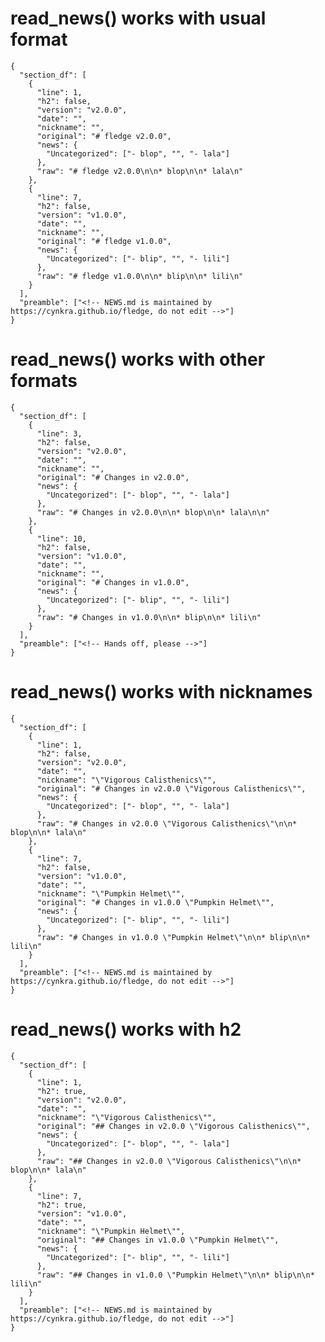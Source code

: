 # read_news() works with usual format

    {
      "section_df": [
        {
          "line": 1,
          "h2": false,
          "version": "v2.0.0",
          "date": "",
          "nickname": "",
          "original": "# fledge v2.0.0",
          "news": {
            "Uncategorized": ["- blop", "", "- lala"]
          },
          "raw": "# fledge v2.0.0\n\n* blop\n\n* lala\n"
        },
        {
          "line": 7,
          "h2": false,
          "version": "v1.0.0",
          "date": "",
          "nickname": "",
          "original": "# fledge v1.0.0",
          "news": {
            "Uncategorized": ["- blip", "", "- lili"]
          },
          "raw": "# fledge v1.0.0\n\n* blip\n\n* lili\n"
        }
      ],
      "preamble": ["<!-- NEWS.md is maintained by https://cynkra.github.io/fledge, do not edit -->"]
    } 

# read_news() works with other formats

    {
      "section_df": [
        {
          "line": 3,
          "h2": false,
          "version": "v2.0.0",
          "date": "",
          "nickname": "",
          "original": "# Changes in v2.0.0",
          "news": {
            "Uncategorized": ["- blop", "", "- lala"]
          },
          "raw": "# Changes in v2.0.0\n\n* blop\n\n* lala\n\n"
        },
        {
          "line": 10,
          "h2": false,
          "version": "v1.0.0",
          "date": "",
          "nickname": "",
          "original": "# Changes in v1.0.0",
          "news": {
            "Uncategorized": ["- blip", "", "- lili"]
          },
          "raw": "# Changes in v1.0.0\n\n* blip\n\n* lili\n"
        }
      ],
      "preamble": ["<!-- Hands off, please -->"]
    } 

# read_news() works with nicknames

    {
      "section_df": [
        {
          "line": 1,
          "h2": false,
          "version": "v2.0.0",
          "date": "",
          "nickname": "\"Vigorous Calisthenics\"",
          "original": "# Changes in v2.0.0 \"Vigorous Calisthenics\"",
          "news": {
            "Uncategorized": ["- blop", "", "- lala"]
          },
          "raw": "# Changes in v2.0.0 \"Vigorous Calisthenics\"\n\n* blop\n\n* lala\n"
        },
        {
          "line": 7,
          "h2": false,
          "version": "v1.0.0",
          "date": "",
          "nickname": "\"Pumpkin Helmet\"",
          "original": "# Changes in v1.0.0 \"Pumpkin Helmet\"",
          "news": {
            "Uncategorized": ["- blip", "", "- lili"]
          },
          "raw": "# Changes in v1.0.0 \"Pumpkin Helmet\"\n\n* blip\n\n* lili\n"
        }
      ],
      "preamble": ["<!-- NEWS.md is maintained by https://cynkra.github.io/fledge, do not edit -->"]
    } 

# read_news() works with h2

    {
      "section_df": [
        {
          "line": 1,
          "h2": true,
          "version": "v2.0.0",
          "date": "",
          "nickname": "\"Vigorous Calisthenics\"",
          "original": "## Changes in v2.0.0 \"Vigorous Calisthenics\"",
          "news": {
            "Uncategorized": ["- blop", "", "- lala"]
          },
          "raw": "## Changes in v2.0.0 \"Vigorous Calisthenics\"\n\n* blop\n\n* lala\n"
        },
        {
          "line": 7,
          "h2": true,
          "version": "v1.0.0",
          "date": "",
          "nickname": "\"Pumpkin Helmet\"",
          "original": "## Changes in v1.0.0 \"Pumpkin Helmet\"",
          "news": {
            "Uncategorized": ["- blip", "", "- lili"]
          },
          "raw": "## Changes in v1.0.0 \"Pumpkin Helmet\"\n\n* blip\n\n* lili\n"
        }
      ],
      "preamble": ["<!-- NEWS.md is maintained by https://cynkra.github.io/fledge, do not edit -->"]
    } 

